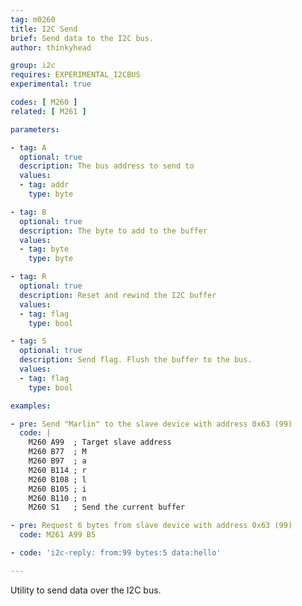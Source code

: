 ```yaml
---
tag: m0260
title: I2C Send
brief: Send data to the I2C bus.
author: thinkyhead

group: i2c
requires: EXPERIMENTAL_I2CBUS
experimental: true

codes: [ M260 ]
related: [ M261 ]

parameters:

- tag: A
  optional: true
  description: The bus address to send to
  values:
  - tag: addr
    type: byte

- tag: B
  optional: true
  description: The byte to add to the buffer
  values:
  - tag: byte
    type: byte

- tag: R
  optional: true
  description: Reset and rewind the I2C buffer
  values:
  - tag: flag
    type: bool

- tag: S
  optional: true
  description: Send flag. Flush the buffer to the bus.
  values:
  - tag: flag
    type: bool

examples:

- pre: Send "Marlin" to the slave device with address 0x63 (99)
  code: |
    M260 A99  ; Target slave address
    M260 B77  ; M
    M260 B97  ; a
    M260 B114 ; r
    M260 B108 ; l
    M260 B105 ; i
    M260 B110 ; n
    M260 S1   ; Send the current buffer

- pre: Request 6 bytes from slave device with address 0x63 (99)
  code: M261 A99 B5

- code: 'i2c-reply: from:99 bytes:5 data:hello'

---
```


Utility to send data over the I2C bus.
